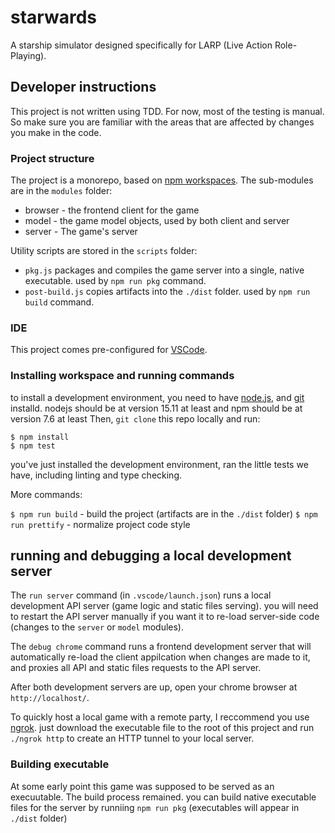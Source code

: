 # starwards

A starship simulator designed specifically for LARP (Live Action Role-Playing).

## Developer instructions

This project is not written using TDD. For now, most of the testing is manual. So make sure you are familiar with the areas that are affected by changes you make in the code.

### Project structure

The project is a monorepo, based on [npm workspaces](https://docs.npmjs.com/cli/v7/using-npm/workspaces). The sub-modules are in the `modules` folder:

-   browser - the frontend client for the game
-   model - the game model objects, used by both client and server
-   server - The game's server

Utility scripts are stored in the `scripts` folder:

-   `pkg.js` packages and compiles the game server into a single, native executable. used by `npm run pkg` command.
-   `post-build.js` copies artifacts into the `./dist` folder. used by `npm run build` command.

### IDE

This project comes pre-configured for [VSCode](https://code.visualstudio.com/).

### Installing workspace and running commands

to install a development environment, you need to have [node.js](https://nodejs.org/en/download/), and [git](https://git-scm.com/book/en/v2/Getting-Started-Installing-Git) installd. nodejs should be at version 15.11 at least and npm should be at version 7.6 at least
Then, `git clone` this repo locally and run:

```
$ npm install
$ npm test
```

you've just installed the development environment, ran the little tests we have, including linting and type checking.

More commands:

`$ npm run build` - build the project (artifacts are in the `./dist` folder)
`$ npm run prettify` - normalize project code style

## running and debugging a local development server

The `run server` command (in `.vscode/launch.json`) runs a local development API server (game logic and static files serving). you will need to restart the API server manually if you want it to re-load server-side code (changes to the `server` or `model` modules).

The `debug chrome` command runs a frontend development server that will automatically re-load the client appilcation when changes are made to it, and proxies all API and static files requests to the API server.

After both development servers are up, open your chrome browser at `http://localhost/`.

To quickly host a local game with a remote party, I reccommend you use [ngrok](https://ngrok.com/). just download the executable file to the root of this project and run `./ngrok http` to create an HTTP tunnel to your local server.

### Building executable

At some early point this game was supposed to be served as an execuutable. The build process remained. you can build native executable files for the server by runniing `npm run pkg` (executables will appear in `./dist` folder)
